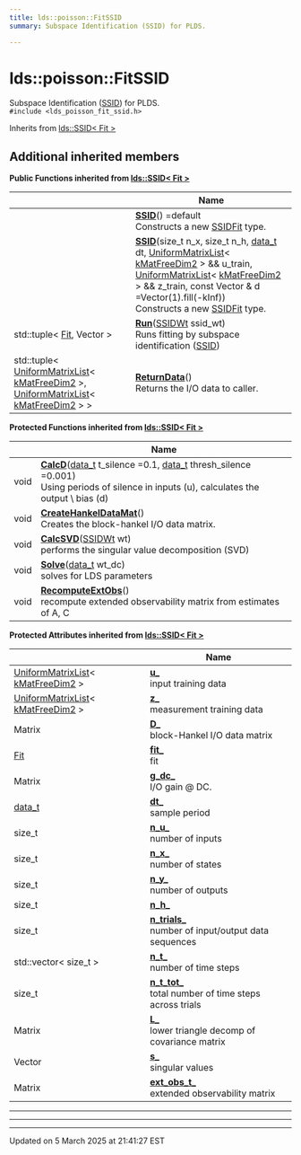 ```yaml
---
title: lds::poisson::FitSSID
summary: Subspace Identification (SSID) for PLDS. 

---
```


# lds::poisson::FitSSID



Subspace Identification ([SSID](/lds-ctrl-est/docs/api/classes/classlds_1_1_s_s_i_d/)) for PLDS. 
<br /> `#include <lds_poisson_fit_ssid.h>`

Inherits from [lds::SSID< Fit >](/lds-ctrl-est/docs/api/classes/classlds_1_1_s_s_i_d/)

## Additional inherited members

**Public Functions inherited from [lds::SSID< Fit >](/lds-ctrl-est/docs/api/classes/classlds_1_1_s_s_i_d/)**

|                | Name           |
| -------------- | -------------- |
| | **[SSID](/lds-ctrl-est/docs/api/classes/classlds_1_1_s_s_i_d/#function-ssid)**() =default<br>Constructs a new [SSID](/lds-ctrl-est/docs/api/classes/classlds_1_1_s_s_i_d/)[Fit](/lds-ctrl-est/docs/api/classes/classlds_1_1_fit/) type.  |
| | **[SSID](/lds-ctrl-est/docs/api/classes/classlds_1_1_s_s_i_d/#function-ssid)**(size_t n_x, size_t n_h, [data_t](/lds-ctrl-est/docs/api/namespaces/namespacelds/#using-data-t) dt, [UniformMatrixList](/lds-ctrl-est/docs/api/classes/classlds_1_1_uniform_matrix_list/)< [kMatFreeDim2](/lds-ctrl-est/docs/api/namespaces/namespacelds/#enumvalue-kmatfreedim2) > && u_train, [UniformMatrixList](/lds-ctrl-est/docs/api/classes/classlds_1_1_uniform_matrix_list/)< [kMatFreeDim2](/lds-ctrl-est/docs/api/namespaces/namespacelds/#enumvalue-kmatfreedim2) > && z_train, const Vector & d =Vector(1).fill(-kInf))<br>Constructs a new [SSID](/lds-ctrl-est/docs/api/classes/classlds_1_1_s_s_i_d/)[Fit](/lds-ctrl-est/docs/api/classes/classlds_1_1_fit/) type.  |
| std::tuple< [Fit](/lds-ctrl-est/docs/api/classes/classlds_1_1_fit/), Vector > | **[Run](/lds-ctrl-est/docs/api/classes/classlds_1_1_s_s_i_d/#function-run)**([SSIDWt](/lds-ctrl-est/docs/api/namespaces/namespacelds/#enum-ssidwt) ssid_wt)<br>Runs fitting by subspace identification ([SSID](/lds-ctrl-est/docs/api/classes/classlds_1_1_s_s_i_d/))  |
| std::tuple< [UniformMatrixList](/lds-ctrl-est/docs/api/classes/classlds_1_1_uniform_matrix_list/)< [kMatFreeDim2](/lds-ctrl-est/docs/api/namespaces/namespacelds/#enumvalue-kmatfreedim2) >, [UniformMatrixList](/lds-ctrl-est/docs/api/classes/classlds_1_1_uniform_matrix_list/)< [kMatFreeDim2](/lds-ctrl-est/docs/api/namespaces/namespacelds/#enumvalue-kmatfreedim2) > > | **[ReturnData](/lds-ctrl-est/docs/api/classes/classlds_1_1_s_s_i_d/#function-returndata)**()<br>Returns the I/O data to caller.  |

**Protected Functions inherited from [lds::SSID< Fit >](/lds-ctrl-est/docs/api/classes/classlds_1_1_s_s_i_d/)**

|                | Name           |
| -------------- | -------------- |
| void | **[CalcD](/lds-ctrl-est/docs/api/classes/classlds_1_1_s_s_i_d/#function-calcd)**([data_t](/lds-ctrl-est/docs/api/namespaces/namespacelds/#using-data-t) t_silence =0.1, [data_t](/lds-ctrl-est/docs/api/namespaces/namespacelds/#using-data-t) thresh_silence =0.001)<br>Using periods of silence in inputs (u), calculates the output \ bias (d)  |
| void | **[CreateHankelDataMat](/lds-ctrl-est/docs/api/classes/classlds_1_1_s_s_i_d/#function-createhankeldatamat)**()<br>Creates the block-hankel I/O data matrix.  |
| void | **[CalcSVD](/lds-ctrl-est/docs/api/classes/classlds_1_1_s_s_i_d/#function-calcsvd)**([SSIDWt](/lds-ctrl-est/docs/api/namespaces/namespacelds/#enum-ssidwt) wt)<br>performs the singular value decomposition (SVD)  |
| void | **[Solve](/lds-ctrl-est/docs/api/classes/classlds_1_1_s_s_i_d/#function-solve)**([data_t](/lds-ctrl-est/docs/api/namespaces/namespacelds/#using-data-t) wt_dc)<br>solves for LDS parameters  |
| void | **[RecomputeExtObs](/lds-ctrl-est/docs/api/classes/classlds_1_1_s_s_i_d/#function-recomputeextobs)**()<br>recompute extended observability matrix from estimates of A, C  |

**Protected Attributes inherited from [lds::SSID< Fit >](/lds-ctrl-est/docs/api/classes/classlds_1_1_s_s_i_d/)**

|                | Name           |
| -------------- | -------------- |
| [UniformMatrixList](/lds-ctrl-est/docs/api/classes/classlds_1_1_uniform_matrix_list/)< [kMatFreeDim2](/lds-ctrl-est/docs/api/namespaces/namespacelds/#enumvalue-kmatfreedim2) > | **[u_](/lds-ctrl-est/docs/api/classes/classlds_1_1_s_s_i_d/#variable-u-)** <br>input training data  |
| [UniformMatrixList](/lds-ctrl-est/docs/api/classes/classlds_1_1_uniform_matrix_list/)< [kMatFreeDim2](/lds-ctrl-est/docs/api/namespaces/namespacelds/#enumvalue-kmatfreedim2) > | **[z_](/lds-ctrl-est/docs/api/classes/classlds_1_1_s_s_i_d/#variable-z-)** <br>measurement training data  |
| Matrix | **[D_](/lds-ctrl-est/docs/api/classes/classlds_1_1_s_s_i_d/#variable-d-)** <br>block-Hankel I/O data matrix  |
| [Fit](/lds-ctrl-est/docs/api/classes/classlds_1_1_fit/) | **[fit_](/lds-ctrl-est/docs/api/classes/classlds_1_1_s_s_i_d/#variable-fit-)** <br>fit  |
| Matrix | **[g_dc_](/lds-ctrl-est/docs/api/classes/classlds_1_1_s_s_i_d/#variable-g-dc-)** <br>I/O gain @ DC.  |
| [data_t](/lds-ctrl-est/docs/api/namespaces/namespacelds/#using-data-t) | **[dt_](/lds-ctrl-est/docs/api/classes/classlds_1_1_s_s_i_d/#variable-dt-)** <br>sample period  |
| size_t | **[n_u_](/lds-ctrl-est/docs/api/classes/classlds_1_1_s_s_i_d/#variable-n-u-)** <br>number of inputs  |
| size_t | **[n_x_](/lds-ctrl-est/docs/api/classes/classlds_1_1_s_s_i_d/#variable-n-x-)** <br>number of states  |
| size_t | **[n_y_](/lds-ctrl-est/docs/api/classes/classlds_1_1_s_s_i_d/#variable-n-y-)** <br>number of outputs  |
| size_t | **[n_h_](/lds-ctrl-est/docs/api/classes/classlds_1_1_s_s_i_d/#variable-n-h-)**  |
| size_t | **[n_trials_](/lds-ctrl-est/docs/api/classes/classlds_1_1_s_s_i_d/#variable-n-trials-)** <br>number of input/output data sequences  |
| std::vector< size_t > | **[n_t_](/lds-ctrl-est/docs/api/classes/classlds_1_1_s_s_i_d/#variable-n-t-)** <br>number of time steps  |
| size_t | **[n_t_tot_](/lds-ctrl-est/docs/api/classes/classlds_1_1_s_s_i_d/#variable-n-t-tot-)** <br>total number of time steps across trials  |
| Matrix | **[L_](/lds-ctrl-est/docs/api/classes/classlds_1_1_s_s_i_d/#variable-l-)** <br>lower triangle decomp of covariance matrix  |
| Vector | **[s_](/lds-ctrl-est/docs/api/classes/classlds_1_1_s_s_i_d/#variable-s-)** <br>singular values  |
| Matrix | **[ext_obs_t_](/lds-ctrl-est/docs/api/classes/classlds_1_1_s_s_i_d/#variable-ext-obs-t-)** <br>extended observability matrix  |


---
---
-------------------------------

Updated on  5 March 2025 at 21:41:27 EST
